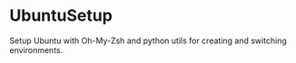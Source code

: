# UbuntuSetup
Setup Ubuntu with Oh-My-Zsh and python utils for creating and switching environments.
